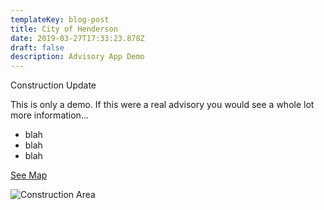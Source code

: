 ```yaml
---
templateKey: blog-post
title: City of Henderson
date: 2019-03-27T17:33:23.878Z
draft: false
description: Advisory App Demo
---
```

Construction Update

This is only a demo. If this were a real advisory you would see a whole lot more information...

* blah
* blah
* blah

[See Map](/map?layer=Advisory&feature=4)

![](/img/pkglotconst.jpeg "Construction Area")
